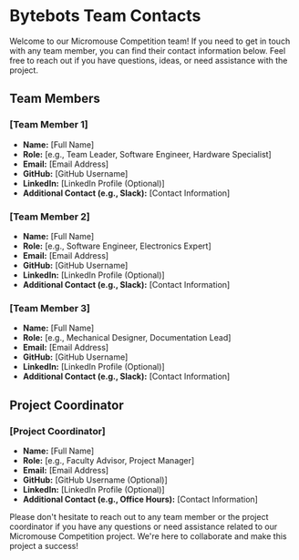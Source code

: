 # Bytebots Team Contacts

Welcome to our Micromouse Competition team! If you need to get in touch with any team member, you can find their contact information below. Feel free to reach out if you have questions, ideas, or need assistance with the project.

## Team Members

### [Team Member 1]

- **Name:** [Full Name]
- **Role:** [e.g., Team Leader, Software Engineer, Hardware Specialist]
- **Email:** [Email Address]
- **GitHub:** [GitHub Username]
- **LinkedIn:** [LinkedIn Profile (Optional)]
- **Additional Contact (e.g., Slack):** [Contact Information]

### [Team Member 2]

- **Name:** [Full Name]
- **Role:** [e.g., Software Engineer, Electronics Expert]
- **Email:** [Email Address]
- **GitHub:** [GitHub Username]
- **LinkedIn:** [LinkedIn Profile (Optional)]
- **Additional Contact (e.g., Slack):** [Contact Information]

### [Team Member 3]

- **Name:** [Full Name]
- **Role:** [e.g., Mechanical Designer, Documentation Lead]
- **Email:** [Email Address]
- **GitHub:** [GitHub Username]
- **LinkedIn:** [LinkedIn Profile (Optional)]
- **Additional Contact (e.g., Slack):** [Contact Information]

## Project Coordinator

### [Project Coordinator]

- **Name:** [Full Name]
- **Role:** [e.g., Faculty Advisor, Project Manager]
- **Email:** [Email Address]
- **GitHub:** [GitHub Username (Optional)]
- **LinkedIn:** [LinkedIn Profile (Optional)]
- **Additional Contact (e.g., Office Hours):** [Contact Information]

Please don't hesitate to reach out to any team member or the project coordinator if you have any questions or need assistance related to our Micromouse Competition project. We're here to collaborate and make this project a success!
